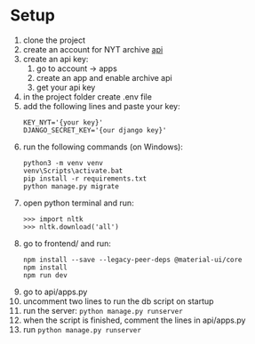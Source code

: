 # Setup

1. clone the project
2. create an account for NYT archive [api](https://developer.nytimes.com/docs/archive-product/1/overview)
3. create an api key:
   1. go to account -> apps
   2. create an app and enable archive api
   3. get your api key
4. in the project folder create .env file
5. add the following lines and paste your key: 
   ```
   KEY_NYT='{your key}'
   DJANGO_SECRET_KEY='{our django key}'
   ```
6. run the following commands (on Windows): 
   ```
   python3 -m venv venv
   venv\Scripts\activate.bat
   pip install -r requirements.txt
   python manage.py migrate
   ```
7. open python terminal and run:
   ```
   >>> import nltk
   >>> nltk.download('all')
   ```
8. go to frontend/ and run:
   ```
   npm install --save --legacy-peer-deps @material-ui/core
   npm install
   npm run dev
   ```
9. go to api/apps.py
10. uncomment two lines to run the db script on startup
11. run the server: ```python manage.py runserver```
12. when the script is finished, comment the lines in api/apps.py
13. run ```python manage.py runserver```

